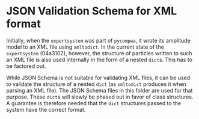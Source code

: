 # JSON Validation Schema for XML format

Initially, when the `expertsystem` was part of `pycompwa`, it wrote its
amplitude model to an XML file using `xmltodict`. In the current state of the
`expertsystem` (04a3102), however, the structure of particles written to such
an XML file is also used internally in the form of a nested `dict`s. This has
to be factored out.

While JSON Schema is not suitable for validating XML files, it can be used to
validate the structure of a nested `dict` (as `xmltodict` produces it when
parsing an XML file). The JSON Schema files in this folder are used for that
purpose. These `dict`s will slowly be phased out in favor of class structures.
A guarantee is therefore needed that the `dict` structures passed to the system
have the correct format.
